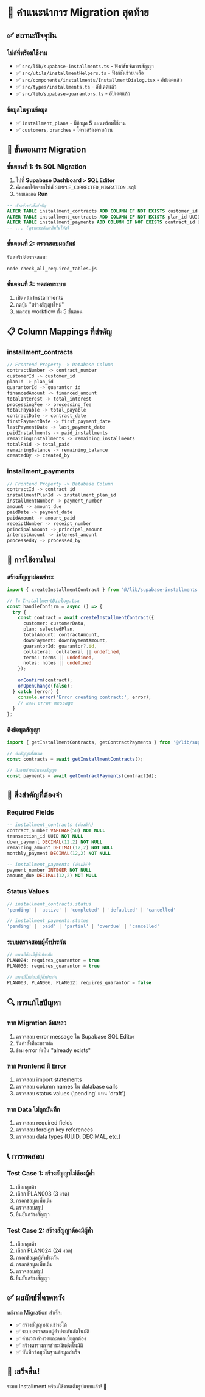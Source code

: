 # 🚀 คำแนะนำการ Migration สุดท้าย

## ✅ สถานะปัจจุบัน

### ไฟล์ที่พร้อมใช้งาน
- ✅ `src/lib/supabase-installments.ts` - ฟังก์ชันจัดการสัญญา
- ✅ `src/utils/installmentHelpers.ts` - ฟังก์ชันช่วยเหลือ
- ✅ `src/components/installments/InstallmentDialog.tsx` - อัปเดตแล้ว
- ✅ `src/types/installments.ts` - อัปเดตแล้ว
- ✅ `src/lib/supabase-guarantors.ts` - อัปเดตแล้ว

### ข้อมูลในฐานข้อมูล
- ✅ `installment_plans` - มีข้อมูล 5 แผนพร้อมใช้งาน
- ✅ `customers`, `branches` - โครงสร้างครบถ้วน

## 🔧 ขั้นตอนการ Migration

### ขั้นตอนที่ 1: รัน SQL Migration
1. ไปที่ **Supabase Dashboard > SQL Editor**
2. คัดลอกโค้ดจากไฟล์ `SIMPLE_CORRECTED_MIGRATION.sql`
3. วางและกด **Run**

```sql
-- ตัวอย่างคำสั่งสำคัญ
ALTER TABLE installment_contracts ADD COLUMN IF NOT EXISTS customer_id UUID;
ALTER TABLE installment_contracts ADD COLUMN IF NOT EXISTS plan_id UUID;
ALTER TABLE installment_payments ADD COLUMN IF NOT EXISTS contract_id UUID;
-- ... (ดูรายละเอียดเต็มในไฟล์)
```

### ขั้นตอนที่ 2: ตรวจสอบผลลัพธ์
รันสคริปต์ตรวจสอบ:
```bash
node check_all_required_tables.js
```

### ขั้นตอนที่ 3: ทดสอบระบบ
1. เปิดหน้า Installments
2. กดปุ่ม "สร้างสัญญาใหม่"
3. ทดสอบ workflow ทั้ง 5 ขั้นตอน

## 📋 Column Mappings ที่สำคัญ

### installment_contracts
```typescript
// Frontend Property -> Database Column
contractNumber -> contract_number
customerId -> customer_id
planId -> plan_id
guarantorId -> guarantor_id
financedAmount -> financed_amount
totalInterest -> total_interest
processingFee -> processing_fee
totalPayable -> total_payable
contractDate -> contract_date
firstPaymentDate -> first_payment_date
lastPaymentDate -> last_payment_date
paidInstallments -> paid_installments
remainingInstallments -> remaining_installments
totalPaid -> total_paid
remainingBalance -> remaining_balance
createdBy -> created_by
```

### installment_payments
```typescript
// Frontend Property -> Database Column
contractId -> contract_id
installmentPlanId -> installment_plan_id
installmentNumber -> payment_number
amount -> amount_due
paidDate -> payment_date
paidAmount -> amount_paid
receiptNumber -> receipt_number
principalAmount -> principal_amount
interestAmount -> interest_amount
processedBy -> processed_by
```

## 🎯 การใช้งานใหม่

### สร้างสัญญาผ่อนชำระ
```typescript
import { createInstallmentContract } from '@/lib/supabase-installments';

// ใน InstallmentDialog.tsx
const handleConfirm = async () => {
  try {
    const contract = await createInstallmentContract({
      customer: customerData,
      plan: selectedPlan,
      totalAmount: contractAmount,
      downPayment: downPaymentAmount,
      guarantorId: guarantor?.id,
      collateral: collateral || undefined,
      terms: terms || undefined,
      notes: notes || undefined
    });
    
    onConfirm(contract);
    onOpenChange(false);
  } catch (error) {
    console.error('Error creating contract:', error);
    // แสดง error message
  }
};
```

### ดึงข้อมูลสัญญา
```typescript
import { getInstallmentContracts, getContractPayments } from '@/lib/supabase-installments';

// ดึงสัญญาทั้งหมด
const contracts = await getInstallmentContracts();

// ดึงการชำระเงินของสัญญา
const payments = await getContractPayments(contractId);
```

## 🚨 สิ่งสำคัญที่ต้องจำ

### Required Fields
```sql
-- installment_contracts (ต้องมีค่า)
contract_number VARCHAR(50) NOT NULL
transaction_id UUID NOT NULL
down_payment DECIMAL(12,2) NOT NULL
remaining_amount DECIMAL(12,2) NOT NULL
monthly_payment DECIMAL(12,2) NOT NULL

-- installment_payments (ต้องมีค่า)
payment_number INTEGER NOT NULL
amount_due DECIMAL(12,2) NOT NULL
```

### Status Values
```typescript
// installment_contracts.status
'pending' | 'active' | 'completed' | 'defaulted' | 'cancelled'

// installment_payments.status  
'pending' | 'paid' | 'partial' | 'overdue' | 'cancelled'
```

### ระบบตรวจสอบผู้ค้ำประกัน
```typescript
// แผนที่ต้องมีผู้ค้ำประกัน
PLAN024: requires_guarantor = true
PLAN036: requires_guarantor = true

// แผนที่ไม่ต้องมีผู้ค้ำประกัน
PLAN003, PLAN006, PLAN012: requires_guarantor = false
```

## 🔍 การแก้ไขปัญหา

### หาก Migration ล้มเหลว
1. ตรวจสอบ error message ใน Supabase SQL Editor
2. รันคำสั่งทีละบรรทัด
3. ข้าม error ที่เป็น "already exists"

### หาก Frontend มี Error
1. ตรวจสอบ import statements
2. ตรวจสอบ column names ใน database calls
3. ตรวจสอบ status values ('pending' แทน 'draft')

### หาก Data ไม่ถูกบันทึก
1. ตรวจสอบ required fields
2. ตรวจสอบ foreign key references
3. ตรวจสอบ data types (UUID, DECIMAL, etc.)

## 📞 การทดสอบ

### Test Case 1: สร้างสัญญาไม่ต้องผู้ค้ำ
1. เลือกลูกค้า
2. เลือก PLAN003 (3 งวด)
3. กรอกข้อมูลเพิ่มเติม
4. ตรวจสอบสรุป
5. ยืนยันสร้างสัญญา

### Test Case 2: สร้างสัญญาต้องมีผู้ค้ำ
1. เลือกลูกค้า
2. เลือก PLAN024 (24 งวด)
3. กรอกข้อมูลผู้ค้ำประกัน
4. กรอกข้อมูลเพิ่มเติม
5. ตรวจสอบสรุป
6. ยืนยันสร้างสัญญา

## ✅ ผลลัพธ์ที่คาดหวัง

หลังจาก Migration สำเร็จ:
- ✅ สร้างสัญญาผ่อนชำระได้
- ✅ ระบบตรวจสอบผู้ค้ำประกันอัตโนมัติ
- ✅ คำนวณค่างวดและดอกเบี้ยถูกต้อง
- ✅ สร้างตารางการชำระเงินอัตโนมัติ
- ✅ บันทึกข้อมูลในฐานข้อมูลสำเร็จ

## 🎉 เสร็จสิ้น!

ระบบ Installment พร้อมใช้งานเต็มรูปแบบแล้ว! 🚀